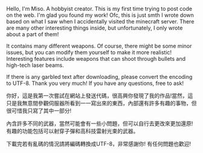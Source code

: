 Hello, I'm Miso. A hobbyist creator. This is my first time trying to post code on the web.
I'm glad you found my work! Ofc, this is just smth I wrote down based on what I saw when I accidentally visited the minecraft server.
There are many other interesting things inside, but unfortunately, I only wrote about a part of them!

It contains many different weapons. Of course, there might be some minor issues,
but you can modify them yourself to make it more realistic!
Interesting features include weapons that can shoot through bullets and high-tech laser beams.

If there is any garbled text after downloading, please convert the encoding to UTF-8. Thank you very much! If you have any questions, free to ask!

你好，這是我第一次嘗試在網站上發送代碼，很高興你發現了我的作品!當然，這只是我無意間參觀伺服器所看到一一寫出來的東西，內部還有許多有趣的事物，但很可惜我只寫了其中一部分!

內含許多不同的武器，當然可能會有一些小問題，但可以自行去更改來更加還原!有趣的功能包括可以射穿子彈和高科技雷射光束的武器。

下載完若有亂碼的情況請將編碼轉換成UTF-8，非常感謝你! 有任何問題也歡迎!
